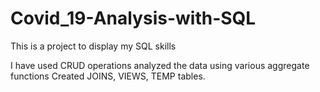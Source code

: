 # Covid_19-Analysis-with-SQL
This is a project to display my SQL skills

I have used CRUD operations
analyzed the data using various aggregate functions
Created JOINS, VIEWS, TEMP tables.

